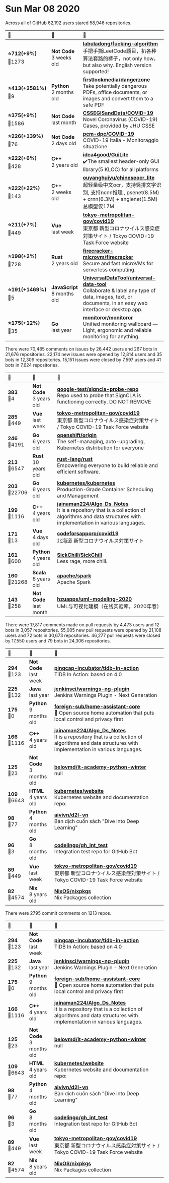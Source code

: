 # Sun Mar 08 2020

Across all of GitHub 62,192 users stared 
58,946 repositories. 

| :page_with_curl: | :calendar: | :page_with_curl: |
| :--- | :--- | :--- |
| **:star:712(+9%)**<br>:twisted_rightwards_arrows:1273 | **Not Code**<br>3 weeks old | **[labuladong/fucking-algorithm](https://github.com/labuladong/fucking-algorithm)**<br>手把手撕LeetCode题目，扒各种算法套路的裤子，not only how，but also why. English version supported! |
| **:star:413(+2581%)**<br>:twisted_rightwards_arrows:9 | **Python**<br>2 months old | **[firstlookmedia/dangerzone](https://github.com/firstlookmedia/dangerzone)**<br>Take potentially dangerous PDFs, office documents, or images and convert them to a safe PDF |
| **:star:375(+9%)**<br>:twisted_rightwards_arrows:1586 | **Not Code**<br>last month | **[CSSEGISandData/COVID-19](https://github.com/CSSEGISandData/COVID-19)**<br>Novel Coronavirus (COVID-19) Cases, provided by JHU CSSE |
| **:star:226(+139%)**<br>:twisted_rightwards_arrows:76 | **Not Code**<br>2 days old | **[pcm-dpc/COVID-19](https://github.com/pcm-dpc/COVID-19)**<br>COVID-19 Italia - Monitoraggio situazione |
| **:star:222(+6%)**<br>:twisted_rightwards_arrows:428 | **C++**<br>2 years old | **[idea4good/GuiLite](https://github.com/idea4good/GuiLite)**<br>✔️The smallest header-only GUI library(5 KLOC) for all platforms |
| **:star:222(+22%)**<br>:twisted_rightwards_arrows:143 | **C++**<br>2 weeks old | **[ouyanghuiyu/chineseocr_lite](https://github.com/ouyanghuiyu/chineseocr_lite)**<br>超轻量级中文ocr，支持竖排文字识别, 支持ncnn推理 , psenet(8.5M) + crnn(6.3M) + anglenet(1.5M) 总模型仅17M |
| **:star:211(+7%)**<br>:twisted_rightwards_arrows:449 | **Vue**<br>last week | **[tokyo-metropolitan-gov/covid19](https://github.com/tokyo-metropolitan-gov/covid19)**<br>東京都 新型コロナウイルス感染症対策サイト / Tokyo COVID-19 Task Force website |
| **:star:198(+2%)**<br>:twisted_rightwards_arrows:728 | **Rust**<br>2 years old | **[firecracker-microvm/firecracker](https://github.com/firecracker-microvm/firecracker)**<br>Secure and fast microVMs for serverless computing. |
| **:star:191(+1469%)**<br>:twisted_rightwards_arrows:5 | **JavaScript**<br>8 months old | **[UniversalDataTool/universal-data-tool](https://github.com/UniversalDataTool/universal-data-tool)**<br>Collaborate & label any type of data, images, text, or documents, in an easy web interface or desktop app. |
| **:star:175(+12%)**<br>:twisted_rightwards_arrows:35 | **Go**<br>last year | **[monitoror/monitoror](https://github.com/monitoror/monitoror)**<br>Unified monitoring wallboard — Light, ergonomic and reliable monitoring for anything. |

There were 70,485 comments on issues by 26,442 users and 267 bots in 21,676 repositories.
22,174 new issues were opened by 12,814 users and 35 bots in 12,309 repositories.
15,151 issues were closed by 7,597 users and 41 bots in 7,624 repositories.

| :speech_balloon: | :calendar: | :page_with_curl: |
| :--- | :--- | :--- |
| **383**<br>:twisted_rightwards_arrows:4 | **Not Code**<br>3 years old | **[google-test/signcla-probe-repo](https://github.com/google-test/signcla-probe-repo)**<br>Repo used to probe that SignCLA is functioning correctly.  DO NOT REMOVE |
| **285**<br>:twisted_rightwards_arrows:449 | **Vue**<br>last week | **[tokyo-metropolitan-gov/covid19](https://github.com/tokyo-metropolitan-gov/covid19)**<br>東京都 新型コロナウイルス感染症対策サイト / Tokyo COVID-19 Task Force website |
| **246**<br>:twisted_rightwards_arrows:4191 | **Go**<br>6 years old | **[openshift/origin](https://github.com/openshift/origin)**<br>The self-managing, auto-upgrading, Kubernetes distribution for everyone |
| **213**<br>:twisted_rightwards_arrows:6547 | **Rust**<br>10 years old | **[rust-lang/rust](https://github.com/rust-lang/rust)**<br>Empowering everyone to build reliable and efficient software. |
| **203**<br>:twisted_rightwards_arrows:22706 | **Go**<br>6 years old | **[kubernetes/kubernetes](https://github.com/kubernetes/kubernetes)**<br>Production-Grade Container Scheduling and Management |
| **199**<br>:twisted_rightwards_arrows:1116 | **C++**<br>4 years old | **[jainaman224/Algo_Ds_Notes](https://github.com/jainaman224/Algo_Ds_Notes)**<br>It is a repository that is a collection of algorithms and data structures with implementation in various languages. |
| **171**<br>:twisted_rightwards_arrows:13 | **Vue**<br>4 days old | **[codeforsapporo/covid19](https://github.com/codeforsapporo/covid19)**<br>北海道 新型コロナウイルス対策サイト |
| **161**<br>:twisted_rightwards_arrows:600 | **Python**<br>4 years old | **[SickChill/SickChill](https://github.com/SickChill/SickChill)**<br>Less rage, more chill. |
| **160**<br>:twisted_rightwards_arrows:21268 | **Scala**<br>6 years old | **[apache/spark](https://github.com/apache/spark)**<br>Apache Spark |
| **143**<br>:twisted_rightwards_arrows:258 | **Not Code**<br>last month | **[hzuapps/uml-modeling-2020](https://github.com/hzuapps/uml-modeling-2020)**<br>UML与可视化建模（在线实验库，2020年春） |

There were 17,817 comments made on pull requests by 4,473 users and 12 bots in 3,057 repositories.
55,005 new pull requests were opened by 21,108 users and 72 bots in 30,673 repositories.
46,277 pull requests were closed by 17,550 users and 79 bots in 24,306 repositories.

| :speech_balloon: | :calendar: | :page_with_curl: |
| :--- | :--- | :--- |
| **294**<br>:twisted_rightwards_arrows:123 | **Not Code**<br>last week | **[pingcap-incubator/tidb-in-action](https://github.com/pingcap-incubator/tidb-in-action)**<br>TiDB In Action: based on 4.0 |
| **225**<br>:twisted_rightwards_arrows:132 | **Java**<br>last year | **[jenkinsci/warnings-ng-plugin](https://github.com/jenkinsci/warnings-ng-plugin)**<br>Jenkins Warnings Plugin - Next Generation  |
| **175**<br>:twisted_rightwards_arrows:0 | **Python**<br>9 months old | **[foreign-sub/home-assistant-core](https://github.com/foreign-sub/home-assistant-core)**<br>:house_with_garden: Open source home automation that puts local control and privacy first |
| **166**<br>:twisted_rightwards_arrows:1116 | **C++**<br>4 years old | **[jainaman224/Algo_Ds_Notes](https://github.com/jainaman224/Algo_Ds_Notes)**<br>It is a repository that is a collection of algorithms and data structures with implementation in various languages. |
| **125**<br>:twisted_rightwards_arrows:23 | **Not Code**<br>3 months old | **[belovmd/it-academy-python-winter](https://github.com/belovmd/it-academy-python-winter)**<br>null |
| **109**<br>:twisted_rightwards_arrows:6643 | **HTML**<br>4 years old | **[kubernetes/website](https://github.com/kubernetes/website)**<br>Kubernetes website and documentation repo:  |
| **98**<br>:twisted_rightwards_arrows:77 | **Python**<br>4 months old | **[aivivn/d2l-vn](https://github.com/aivivn/d2l-vn)**<br>Bản dịch cuốn sách "Dive into Deep Learning" |
| **96**<br>:twisted_rightwards_arrows:3 | **Go**<br>8 months old | **[codelingo/gh_int_test](https://github.com/codelingo/gh_int_test)**<br>Integration test repo for GitHub Bot |
| **89**<br>:twisted_rightwards_arrows:449 | **Vue**<br>last week | **[tokyo-metropolitan-gov/covid19](https://github.com/tokyo-metropolitan-gov/covid19)**<br>東京都 新型コロナウイルス感染症対策サイト / Tokyo COVID-19 Task Force website |
| **82**<br>:twisted_rightwards_arrows:4574 | **Nix**<br>8 years old | **[NixOS/nixpkgs](https://github.com/NixOS/nixpkgs)**<br>Nix Packages collection |

There were 2795 commit comments on 1213 repos.

| :speech_balloon: | :calendar: | :page_with_curl: |
| :--- | :--- | :--- |
| **294**<br>:twisted_rightwards_arrows:123 | **Not Code**<br>last week | **[pingcap-incubator/tidb-in-action](https://github.com/pingcap-incubator/tidb-in-action)**<br>TiDB In Action: based on 4.0 |
| **225**<br>:twisted_rightwards_arrows:132 | **Java**<br>last year | **[jenkinsci/warnings-ng-plugin](https://github.com/jenkinsci/warnings-ng-plugin)**<br>Jenkins Warnings Plugin - Next Generation  |
| **175**<br>:twisted_rightwards_arrows:0 | **Python**<br>9 months old | **[foreign-sub/home-assistant-core](https://github.com/foreign-sub/home-assistant-core)**<br>:house_with_garden: Open source home automation that puts local control and privacy first |
| **166**<br>:twisted_rightwards_arrows:1116 | **C++**<br>4 years old | **[jainaman224/Algo_Ds_Notes](https://github.com/jainaman224/Algo_Ds_Notes)**<br>It is a repository that is a collection of algorithms and data structures with implementation in various languages. |
| **125**<br>:twisted_rightwards_arrows:23 | **Not Code**<br>3 months old | **[belovmd/it-academy-python-winter](https://github.com/belovmd/it-academy-python-winter)**<br>null |
| **109**<br>:twisted_rightwards_arrows:6643 | **HTML**<br>4 years old | **[kubernetes/website](https://github.com/kubernetes/website)**<br>Kubernetes website and documentation repo:  |
| **98**<br>:twisted_rightwards_arrows:77 | **Python**<br>4 months old | **[aivivn/d2l-vn](https://github.com/aivivn/d2l-vn)**<br>Bản dịch cuốn sách "Dive into Deep Learning" |
| **96**<br>:twisted_rightwards_arrows:3 | **Go**<br>8 months old | **[codelingo/gh_int_test](https://github.com/codelingo/gh_int_test)**<br>Integration test repo for GitHub Bot |
| **89**<br>:twisted_rightwards_arrows:449 | **Vue**<br>last week | **[tokyo-metropolitan-gov/covid19](https://github.com/tokyo-metropolitan-gov/covid19)**<br>東京都 新型コロナウイルス感染症対策サイト / Tokyo COVID-19 Task Force website |
| **82**<br>:twisted_rightwards_arrows:4574 | **Nix**<br>8 years old | **[NixOS/nixpkgs](https://github.com/NixOS/nixpkgs)**<br>Nix Packages collection |

